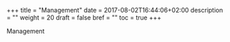 +++
title = "Management"
date = 2017-08-02T16:44:06+02:00
description = ""
weight = 20
draft = false
bref = ""
toc = true
+++

Management
